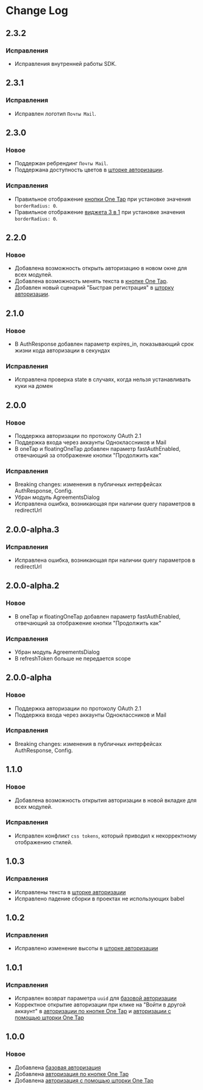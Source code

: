 # Change Log

## 2.3.2

### Исправления
- Исправления внутренней работы SDK.

## 2.3.1

### Исправления
- Исправлен логотип `Почты Mail`.

## 2.3.0

### Новое
- Поддержан ребрендинг `Почты Mail`.
- Поддержана доступность цветов в [шторке авторизации](https://id.vk.com/about/business/go/docs/ru/vkid/latest/vk-id/connection/elements/onetap-drawer/floating-onetap-web).

### Исправления
- Правильное отображение [кнопки One Tap](https://id.vk.com/about/business/go/docs/ru/vkid/latest/vk-id/connection/elements/onetap-button/onetap-web) при установке значения `borderRadius: 0`.
- Правильное отображение [виджета 3 в 1](https://id.vk.com/about/business/go/docs/ru/vkid/latest/vk-id/connection/elements/widget-3-1/three-in-one-web) при установке значения `borderRadius: 0`.

## 2.2.0

### Новое
- Добавлена возможность открыть авторизацию в новом окне для всех модулей.
- Добавлена возможность менять текста в [кнопке One Tap](https://id.vk.com/about/business/go/docs/ru/vkid/latest/vk-id/connection/elements/onetap-button/onetap-web).
- Добавлен новый сценарий "Быстрая регистрация" в [шторку авторизации](https://id.vk.com/about/business/go/docs/ru/vkid/latest/vk-id/connection/elements/onetap-drawer/floating-onetap-web). 

## 2.1.0

### Новое
- В AuthResponse добавлен параметр expires_in, показывающий срок жизни кода авторизации в секундах

### Исправления
- Исправлена проверка state в случаях, когда нельзя устанавливать куки на домен

## 2.0.0

### Новое
- Поддержка авторизации по протоколу OAuth 2.1
- Поддержка входа через аккаунты Одноклассников и Mail
- В oneTap и floatingOneTap добавлен параметр fastAuthEnabled, отвечающий за отображение кнопки "Продолжить как"

### Исправления
- Breaking changes: изменения в публичных интерфейсах AuthResponse, Config.
- Убран модуль AgreementsDialog
- Исправлена ошибка, возникающая при наличии query параметров в redirectUrl

## 2.0.0-alpha.3

### Исправления
- Исправлена ошибка, возникающая при наличии query параметров в redirectUrl

## 2.0.0-alpha.2

### Новое
- В oneTap и floatingOneTap добавлен параметр fastAuthEnabled, отвечающий за отображение кнопки "Продолжить как"

### Исправления
- Убран модуль AgreementsDialog
- В refreshToken больше не передается scope

## 2.0.0-alpha

### Новое
- Поддержка авторизации по протоколу OAuth 2.1
- Поддержка входа через аккаунты Одноклассников и Mail
### Исправления
- Breaking changes: изменения в публичных интерфейсах AuthResponse, Config.

## 1.1.0

### Новое
- Добавлена возможность открытия авторизации в новой вкладке для всех модулей.

### Исправления
- Исправлен конфликт `css tokens`, который приводил к некорректному отображению стилей.

## 1.0.3

### Исправления
- Исправлены текста в [шторке авторизации](https://id.vk.com/business/go/docs/ru/vkid/latest/vk-id/connection/web/auth)
- Исправлено падение сборки в проектах не использующих babel

## 1.0.2

### Исправления
- Исправлено изменение высоты в [шторке авторизации](https://id.vk.com/business/go/docs/ru/vkid/latest/vk-id/connection/web/auth)

## 1.0.1

### Исправления 
- Исправлен возврат параметра `uuid` для [базовой авторизации](https://id.vk.com/business/go/docs/ru/vkid/latest/vk-id/connection/web/auth)
- Корректное открытие авторизации при клике на "Войти в другой аккаунт" в [авторизации по кнопке One Tap](https://id.vk.com/business/go/docs/ru/vkid/latest/vk-id/connection/web/onetap) и [авторизации с помощью шторки One Tap](https://id.vk.com/business/go/docs/ru/vkid/latest/vk-id/connection/web/onetap)

## 1.0.0

### Новое

- Добавлена [базовая авторизация](https://id.vk.com/business/go/docs/ru/vkid/latest/vk-id/connection/web/auth)
- Добавлена [авторизация по кнопке One Tap](https://id.vk.com/business/go/docs/ru/vkid/latest/vk-id/connection/web/onetap)
- Добавлена [авторизация с помощью шторки One Tap](https://id.vk.com/business/go/docs/ru/vkid/latest/vk-id/connection/web/onetap)
